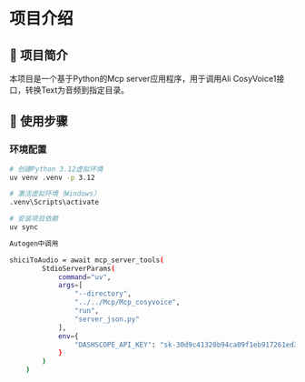 # 项目介绍

## 📝 项目简介

本项目是一个基于Python的Mcp server应用程序，用于调用Ali CosyVoice1接口，转换Text为音频到指定目录。

## 🚀 使用步骤

### 环境配置
```bash
# 创建Python 3.12虚拟环境
uv venv .venv -p 3.12

# 激活虚拟环境（Windows）
.venv\Scripts\activate

# 安装项目依赖
uv sync

Autogen中调用

shiciToAudio = await mcp_server_tools(
        StdioServerParams(
            command="uv",
            args=[
                "--directory",
                "../../Mcp/Mcp_cosyvoice",
                "run",
                "server_json.py"
            ],
            env={
                "DASHSCOPE_API_KEY": "sk-30d9c41320b94ca09f1eb917261ed379",
            }
        )
    )